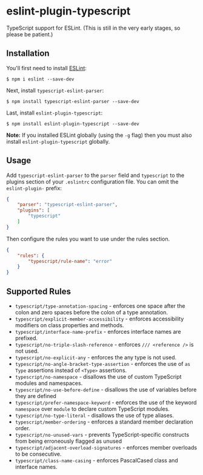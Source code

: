 # eslint-plugin-typescript

TypeScript support for ESLint. (This is still in the very early stages, so please be patient.)

## Installation

You'll first need to install [ESLint](http://eslint.org):

```
$ npm i eslint --save-dev
```

Next, install `typescript-eslint-parser`:

```
$ npm install typescript-eslint-parser --save-dev
```

Last, install `eslint-plugin-typescript`:

```
$ npm install eslint-plugin-typescript --save-dev
```

**Note:** If you installed ESLint globally (using the `-g` flag) then you must also install `eslint-plugin-typescript` globally.

## Usage

Add `typescript-eslint-parser` to the `parser` field and `typescript` to the plugins section of your `.eslintrc` configuration file. You can omit the `eslint-plugin-` prefix:

```json
{
    "parser": "typescript-eslint-parser",
    "plugins": [
        "typescript"
    ]
}
```

Then configure the rules you want to use under the rules section.

```json
{
    "rules": {
        "typescript/rule-name": "error"
    }
}
```

## Supported Rules

* `typescript/type-annotation-spacing` - enforces one space after the colon and zero spaces before the colon of a type annotation.
* `typescript/explicit-member-accessibility` - enforces accessibility modifiers on class properties and methods.
* `typescript/interface-name-prefix` - enforces interface names are prefixed.
* `typescript/no-triple-slash-reference` - enforces `/// <reference />` is not used.
* `typescript/no-explicit-any` - enforces the any type is not used.
* `typescript/no-angle-bracket-type-assertion` - enforces the use of `as Type` assertions instead of `<Type>` assertions.
* `typescript/no-namespace` - disallows the use of custom TypeScript modules and namespaces.
* `typescript/no-use-before-define` - disallows the use of variables before they are defined
* `typescript/prefer-namespace-keyword` - enforces the use of the keyword `namespace` over `module` to declare custom TypeScript modules.
* `typescript/no-type-literal` - disallows the use of type aliases.
* `typescript/member-ordering` - enforces a standard member declaration order.
* `typescript/no-unused-vars` - prevents TypeScript-specific constructs from being erroneously flagged as unused
* `typescript/adjacent-overload-signatures` - enforces member overloads to be consecutive.
* `typescript/class-name-casing` - enforces PascalCased class and interface names.
